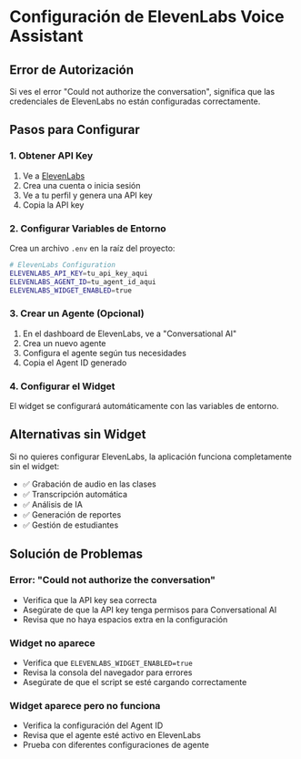 

# Configuración de ElevenLabs Voice Assistant

## Error de Autorización

Si ves el error "Could not authorize the conversation", significa que las credenciales de ElevenLabs no están configuradas correctamente.

## Pasos para Configurar

### 1. Obtener API Key
1. Ve a [ElevenLabs](https://elevenlabs.io/)
2. Crea una cuenta o inicia sesión
3. Ve a tu perfil y genera una API key
4. Copia la API key

### 2. Configurar Variables de Entorno
Crea un archivo `.env` en la raíz del proyecto:

```bash
# ElevenLabs Configuration
ELEVENLABS_API_KEY=tu_api_key_aqui
ELEVENLABS_AGENT_ID=tu_agent_id_aqui
ELEVENLABS_WIDGET_ENABLED=true
```

### 3. Crear un Agente (Opcional)
1. En el dashboard de ElevenLabs, ve a "Conversational AI"
2. Crea un nuevo agente
3. Configura el agente según tus necesidades
4. Copia el Agent ID generado

### 4. Configurar el Widget
El widget se configurará automáticamente con las variables de entorno.

## Alternativas sin Widget

Si no quieres configurar ElevenLabs, la aplicación funciona completamente sin el widget:

- ✅ Grabación de audio en las clases
- ✅ Transcripción automática
- ✅ Análisis de IA
- ✅ Generación de reportes
- ✅ Gestión de estudiantes

## Solución de Problemas

### Error: "Could not authorize the conversation"
- Verifica que la API key sea correcta
- Asegúrate de que la API key tenga permisos para Conversational AI
- Revisa que no haya espacios extra en la configuración

### Widget no aparece
- Verifica que `ELEVENLABS_WIDGET_ENABLED=true`
- Revisa la consola del navegador para errores
- Asegúrate de que el script se esté cargando correctamente

### Widget aparece pero no funciona
- Verifica la configuración del Agent ID
- Revisa que el agente esté activo en ElevenLabs
- Prueba con diferentes configuraciones de agente
